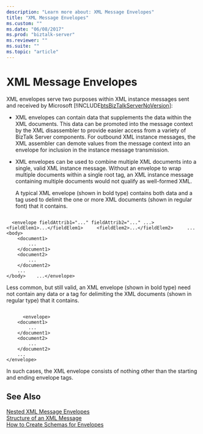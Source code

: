 ```yaml
---
description: "Learn more about: XML Message Envelopes"
title: "XML Message Envelopes"
ms.custom: ""
ms.date: "06/08/2017"
ms.prod: "biztalk-server"
ms.reviewer: ""
ms.suite: ""
ms.topic: "article"
---
```

# XML Message Envelopes
XML envelopes serve two purposes within XML instance messages sent and received by Microsoft [!INCLUDE[btsBizTalkServerNoVersion](../includes/btsbiztalkservernoversion-md.md)]:  
  
- XML envelopes can contain data that supplements the data within the XML documents. This data can be promoted into the message context by the XML disassembler to provide easier access from a variety of BizTalk Server components. For outbound XML instance messages, the XML assembler can demote values from the message context into an envelope for inclusion in the instance message transmission.  
  
- XML envelopes can be used to combine multiple XML documents into a single, valid XML instance message. Without an envelope to wrap multiple documents within a single root tag, an XML instance message containing multiple documents would not qualify as well-formed XML.  
  
  A typical XML envelope (shown in bold type) contains both data and a tag used to delimit the one or more XML documents (shown in regular font) that it contains.  
  
```  
  
  <envelope fieldAttrib1="..." fieldAttrib2="..." ...>     <fieldElem1>...</fieldElem1>     <fieldElem2>...</fieldElem2>     ...     <body>  
    <document1>  
        ...  
    </document1>  
    <document2>  
        ...  
    </document2>  
    ...  
</body>    ...</envelope>  
```  
  
 Less common, but still valid, an XML envelope (shown in bold type) need not contain any data or a tag for delimiting the XML documents (shown in regular type) that it contains.  
  
```  
  
      <envelope>  
    <document1>  
        ...  
    </document1>  
    <document2>  
        ...  
    </document2>  
    ...  
</envelope>  
```  
  
 In such cases, the XML envelope consists of nothing other than the starting and ending envelope tags.  
  
## See Also  
 [Nested XML Message Envelopes](../core/nested-xml-message-envelopes.md)   
 [Structure of an XML Message](../core/structure-of-an-xml-message.md)   
 [How to Create Schemas for Envelopes](../core/how-to-create-schemas-for-envelopes.md)
